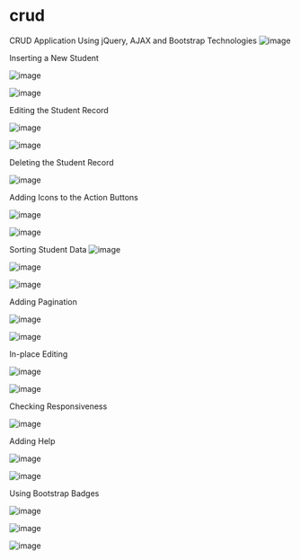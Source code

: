 # crud
CRUD Application Using jQuery, AJAX and Bootstrap Technologies
![image](https://github.com/pgnaik/crud/assets/31154391/c209b6c5-6bb7-4d75-87c2-58210bb058c0)

Inserting a New Student

![image](https://github.com/pgnaik/crud/assets/31154391/2cc902be-54f0-435a-ae70-dc834fa7df01)

![image](https://github.com/pgnaik/crud/assets/31154391/f9db2582-6999-44de-9984-8e5f00b512c7)

Editing the Student Record

![image](https://github.com/pgnaik/crud/assets/31154391/a68baf25-fec0-4cdc-88f6-8f1512c2acb4)

![image](https://github.com/pgnaik/crud/assets/31154391/8d58dcd6-f549-442c-985f-c1fff72d005e)

Deleting the Student Record

![image](https://github.com/pgnaik/crud/assets/31154391/9906996e-8149-4cc4-b0fa-85b38ad9a908)

Adding Icons to the Action Buttons

![image](https://github.com/pgnaik/crud/assets/31154391/e8f24f58-16ef-43f0-ac65-9abf66eeb8a7)

![image](https://github.com/pgnaik/crud/assets/31154391/095ffd11-8bbd-41b0-8f27-fb4eac3614f6)

Sorting Student Data
![image](https://github.com/pgnaik/crud/assets/31154391/a2784a17-4ada-444b-904c-c35294e12897)

![image](https://github.com/pgnaik/crud/assets/31154391/f5b17b6b-5134-44e6-a331-bbe2b335ab30)

![image](https://github.com/pgnaik/crud/assets/31154391/d1766858-6bea-4dd2-bebd-1b4868a62c75)

Adding Pagination

![image](https://github.com/pgnaik/crud/assets/31154391/a29b0f89-7b36-4a2d-b9a1-01e16a25d2b4)

![image](https://github.com/pgnaik/crud/assets/31154391/b8af06f3-b070-4510-b953-3e66dee4c4de)

In-place Editing

![image](https://github.com/pgnaik/crud/assets/31154391/45cf8a71-6980-451f-9b39-b5510c0e6d5a)

![image](https://github.com/pgnaik/crud/assets/31154391/85d908b7-e9f5-4574-b968-ee306b0bba82)

Checking Responsiveness

![image](https://github.com/pgnaik/crud/assets/31154391/85ec4fd2-b9f9-4c0a-9183-35c3ee9c49a0)

Adding Help

![image](https://github.com/pgnaik/crud/assets/31154391/c0ff5762-227f-459c-8e2c-15e5411685ab)

![image](https://github.com/pgnaik/crud/assets/31154391/9c91dd12-b879-44f9-964e-7d046945d195)

Using Bootstrap Badges

![image](https://github.com/pgnaik/crud/assets/31154391/4ded6434-bdb2-4bf8-8f52-998361e83c5e)

![image](https://github.com/pgnaik/crud/assets/31154391/33ec0015-692f-41c1-8e93-de7006d60b1c)

![image](https://github.com/pgnaik/crud/assets/31154391/6e114680-f484-4489-a4b9-cedaed6cf091)





















